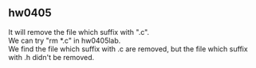 ## hw0405  
It will remove the file which suffix with ".c".  
We can try "rm *.c" in hw0405lab.  
We find the file which suffix with .c are removed, but the file which suffix with .h didn't be removed.